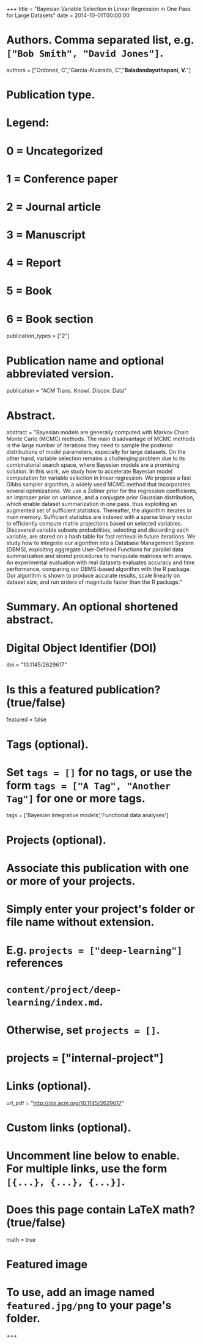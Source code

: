+++
title = "Bayesian Variable Selection in Linear Regression in One Pass for Large Datasets"
date = 2014-10-01T00:00:00

# Authors. Comma separated list, e.g. `["Bob Smith", "David Jones"]`.
authors = ["Ordonez, C","Garcia-Alvarado, C","**Baladandayuthapani, V.**"]


# Publication type.
# Legend:
# 0 = Uncategorized
# 1 = Conference paper
# 2 = Journal article
# 3 = Manuscript
# 4 = Report
# 5 = Book
# 6 = Book section
publication_types = ["2"]

# Publication name and optional abbreviated version.
publication = "ACM Trans. Knowl. Discov. Data"

# Abstract.
abstract = "Bayesian models are generally computed with Markov Chain Monte Carlo (MCMC) methods. The main disadvantage of MCMC methods is the large number of iterations they need to sample the posterior distributions of model parameters, especially for large datasets. On the other hand, variable selection remains a challenging problem due to its combinatorial search space, where Bayesian models are a promising solution. In this work, we study how to accelerate Bayesian model computation for variable selection in linear regression. We propose a fast Gibbs sampler algorithm, a widely used MCMC method that incorporates several optimizations. We use a Zellner prior for the regression coefficients, an improper prior on variance, and a conjugate prior Gaussian distribution, which enable dataset summarization in one pass, thus exploiting an augmented set of sufficient statistics. Thereafter, the algorithm iterates in main memory. Sufficient statistics are indexed with a sparse binary vector to efficiently compute matrix projections based on selected variables. Discovered variable subsets probabilities, selecting and discarding each variable, are stored on a hash table for fast retrieval in future iterations. We study how to integrate our algorithm into a Database Management System (DBMS), exploiting aggregate User-Defined Functions for parallel data summarization and stored procedures to manipulate matrices with arrays. An experimental evaluation with real datasets evaluates accuracy and time performance, comparing our DBMS-based algorithm with the R package. Our algorithm is shown to produce accurate results, scale linearly on dataset size, and run orders of magnitude faster than the R package."

# Summary. An optional shortened abstract.

# Digital Object Identifier (DOI)
doi = "10.1145/2629617"

# Is this a featured publication? (true/false)
featured = false

# Tags (optional).
#   Set `tags = []` for no tags, or use the form `tags = ["A Tag", "Another Tag"]` for one or more tags.
tags = ['Bayesian Integrative models','Functional data analyses']

# Projects (optional).
#   Associate this publication with one or more of your projects.
#   Simply enter your project's folder or file name without extension.
#   E.g. `projects = ["deep-learning"]` references 
#   `content/project/deep-learning/index.md`.
#   Otherwise, set `projects = []`.
# projects = ["internal-project"]

# Links (optional).
 url_pdf = "http://doi.acm.org/10.1145/2629617"




# Custom links (optional).
#   Uncomment line below to enable. For multiple links, use the form `[{...}, {...}, {...}]`.

# Does this page contain LaTeX math? (true/false)
math = true

# Featured image
# To use, add an image named `featured.jpg/png` to your page's folder. 
+++

